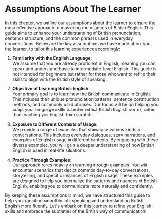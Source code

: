 # Assumptions About The Learner

In this chapter, we outline our assumptions about the learner to ensure the most effective approach to mastering the nuances of British English. This guide aims to enhance your understanding of British pronunciation, sentence structure, and the common phrases used in everyday conversations. Below are the key assumptions we have made about you, the learner, to tailor this learning experience accordingly:

1. **Familiarity with the English Language**:  
   We assume that you are already proficient in English, meaning you can speak and understand basic to intermediate-level English. This guide is not intended for beginners but rather for those who want to refine their skills to align with the British style of speaking.

2. **Objective of Learning British English**:  
   Your primary goal is to learn how the British communicate in English. This includes their unique pronunciation patterns, sentence construction methods, and commonly used phrases. Our focus will be on helping you adapt your language skills to better reflect British English norms, rather than teaching you English from scratch.

3. **Exposure to Different Contexts of Usage**:  
   We provide a range of examples that showcase various kinds of conversations. This includes everyday dialogues, story narrations, and examples of English usage in different contexts. By engaging with these diverse examples, you will gain a deeper understanding of how British English is used in real-life situations.

4. **Practice Through Examples**:  
   Our approach relies heavily on learning through examples. You will encounter scenarios that depict common day-to-day conversations, storytelling, and specific instances of English usage. These examples are designed to help you internalize the patterns and nuances of British English, enabling you to communicate more naturally and confidently.

By keeping these assumptions in mind, we have structured this guide to help you transition smoothly into speaking and understanding British English more fluently. Let's embark on this journey to refine your English skills and embrace the subtleties of the British way of communication!

